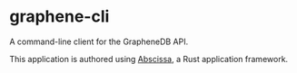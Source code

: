 # graphene-cli

A command-line client for the GrapheneDB API.

This application is authored using [Abscissa], a Rust application framework.

[Abscissa]: https://github.com/iqlusioninc/abscissa
